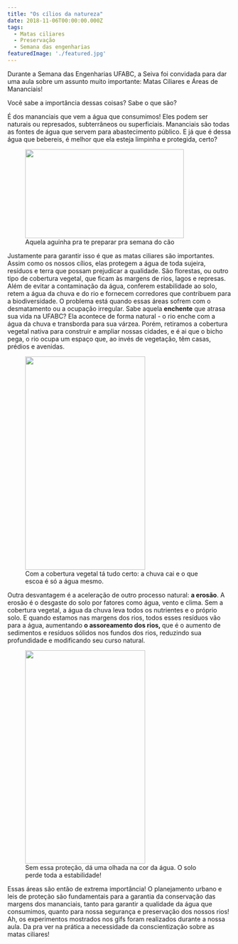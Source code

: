 ```yaml
---
title: "Os cílios da natureza"
date: 2018-11-06T00:00:00.000Z
tags:
  - Matas ciliares
  - Preservação
  - Semana das engenharias
featuredImage: './featured.jpg'
---
```


Durante a Semana das Engenharias UFABC, a Seiva foi convidada para dar uma aula sobre um assunto muito importante: Matas Ciliares e Áreas de Mananciais!

Você sabe a importância dessas coisas? Sabe o que são?

É dos mananciais que vem a água que consumimos! Eles podem ser naturais ou represados, subterrâneos ou superficiais. Mananciais são todas as fontes de água que servem para abastecimento público. E já que é dessa água que bebereis, é melhor que ela esteja limpinha e protegida, certo?

<figure>
<img class="" src="https://media.giphy.com/media/l0MYNpDqZhY6xjI8E/giphy.gif" width="357" height="200" />
<figcaption>
Aquela aguinha pra te preparar pra semana do cão
</figcaption>
</figure>

Justamente para garantir isso é que as matas ciliares são importantes. Assim como os nossos cílios, elas protegem a água de toda sujeira, resíduos e terra que possam prejudicar a qualidade. São florestas, ou outro tipo de cobertura vegetal, que ficam às margens de rios, lagos e represas. Além de evitar a contaminação da água, conferem estabilidade ao solo, retem a água da chuva e do rio e fornecem corredores que contribuem para a biodiversidade.
O problema está quando essas áreas sofrem com o desmatamento ou a ocupação irregular. Sabe aquela <strong>enchente</strong> que atrasa sua vida na UFABC? Ela acontece de forma natural - o rio enche com a água da chuva e transborda para sua várzea. Porém, retiramos a cobertura vegetal nativa para construir e ampliar nossas cidades, e é ai que o bicho pega, o rio ocupa um espaço que, ao invés de vegetação, têm casas, prédios e avenidas.

<figure>
<img class="size-full" src="https://media.giphy.com/media/moLmvBplugtlzT5nNO/giphy.gif" width="270" height="480" />
<figcaption>
Com a cobertura vegetal tá tudo certo: a chuva cai e o que escoa é só a água mesmo.
</figcaption>
</figure>

Outra desvantagem é a aceleração de outro processo natural: <strong>a erosão</strong>. A erosão é o desgaste do solo por fatores como água, vento e clima. Sem a cobertura vegetal, a água da chuva leva todos os nutrientes e o próprio solo. E quando estamos nas margens dos rios, todos esses resíduos vão para a água, aumentando <strong>o assoreamento dos rios, </strong>que é o aumento de sedimentos e resíduos sólidos nos fundos dos rios, reduzindo sua profundidade e modificando seu curso natural.

<figure>
<img class="size-full" src="https://media.giphy.com/media/LwzMMCVEBSovtoMYZs/giphy.gif" width="270" height="480" />
<figcaption>
Sem essa proteção, dá uma olhada na cor da água. O solo perde toda a estabilidade!
</figcaption>
</figure>

Essas áreas são então de extrema importância! O planejamento urbano e leis de proteção são fundamentais para a garantia da conservação das margens dos mananciais, tanto para garantir a qualidade da água que consumimos, quanto para nossa segurança e preservação dos nossos rios!
Ah, os experimentos mostrados nos gifs foram realizados durante a nossa aula. Da pra ver na prática a necessidade da conscientização sobre as matas ciliares!
